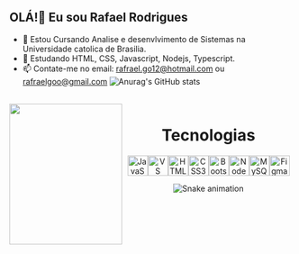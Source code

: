 ## OLÁ!👋 Eu sou Rafael Rodrigues
- 🔭 Estou Cursando Analise e desenvlvimento de Sistemas na Universidade catolica de Brasilia.
- 🌱 Estudando HTML, CSS, Javascript, Nodejs, Typescript.
- 📫 Contate-me no email: rafrael.go12@hotmail.com ou rafraelgoo@gmail.com
![Anurag's GitHub stats](https://github-readme-stats.vercel.app/api?username=RafaelElsuke&show_icons=true&theme=radical)
<div  align="center"> 
  <div style="display: inline_block"><br>
    <img align="left" src="https://media.giphy.com/media/HQHwvSBSy7s0AXOlWt/giphy.gif" width="200" height="250"/>
    <h1 align="center"> Tecnologias</h1>
   <p><a href="https://developer.mozilla.org/en-US/docs/Web/JavaScript" target="_blank" rel="noreferrer"><img src="https://raw.githubusercontent.com/danielcranney/readme-generator/main/public/icons/skills/javascript-colored.svg" width="36" height="36" alt="JavaScript" /></a><a href="https://code.visualstudio.com/" target="_blank" rel="noreferrer"><img src="https://raw.githubusercontent.com/danielcranney/readme-generator/main/public/icons/skills/visualstudiocode.svg" width="36" height="36" alt="VS Code" /></a><a href="https://developer.mozilla.org/en-US/docs/Glossary/HTML5" target="_blank" rel="noreferrer"><img src="https://raw.githubusercontent.com/danielcranney/readme-generator/main/public/icons/skills/html5-colored.svg" width="36" height="36" alt="HTML5" /></a><a href="https://www.w3.org/TR/CSS/#css" target="_blank" rel="noreferrer"><img src="https://raw.githubusercontent.com/danielcranney/readme-generator/main/public/icons/skills/css3-colored.svg" width="36" height="36" alt="CSS3" /></a><a href="https://getbootstrap.com/" target="_blank" rel="noreferrer"><img src="https://raw.githubusercontent.com/danielcranney/readme-generator/main/public/icons/skills/bootstrap-colored.svg" width="36" height="36" alt="Bootstrap" /></a><a href="https://nodejs.org/en/" target="_blank" rel="noreferrer"><img src="https://raw.githubusercontent.com/danielcranney/readme-generator/main/public/icons/skills/nodejs-colored.svg" width="36" height="36" alt="NodeJS" /></a><a href="https://www.mysql.com/" target="_blank" rel="noreferrer"><img src="https://raw.githubusercontent.com/danielcranney/readme-generator/main/public/icons/skills/mysql-colored.svg" width="36" height="36" alt="MySQL" /></a><a href="https://www.figma.com/" target="_blank" rel="noreferrer"><img src="https://raw.githubusercontent.com/danielcranney/readme-generator/main/public/icons/skills/figma-colored.svg" width="36" height="36" alt="Figma" /></a>
</p>
   </div>
    
  ![Snake animation](https://github.com/RafaelElsuke/RafaelElsuke/blob/output/github-contribution-grid-snake.svg)
